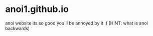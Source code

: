 # anoi1.github.io
anoi website
its so good you'll be annoyed by it :)
(HINT: what is anoi backwards)
